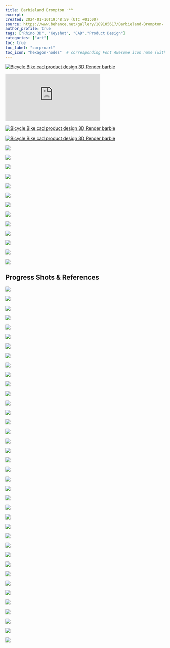 ```yaml
---
title: Barbieland Brompton ᶜᴬᴰ
excerpt: 
created: 2024-01-16T19:48:59 (UTC +01:00)
source: https://www.behance.net/gallery/189105617/Barbieland-Brompton-
author_profile: true
tags: ["Rhino 3D", "Keyshot", "CAD","Product Design"]
categories: ["art"]
toc: true
toc_label: "corproart"
toc_icon: "hexagon-nodes"  # corresponding Font Awesome icon name (without fa prefix)
---
```


[![Bicycle Bike cad product design  3D Render barbie](https://mir-s3-cdn-cf.behance.net/project_modules/1400/1586d5189105617.65e36ae427b98.png)](https://www.behance.net/gallery/189105617/Barbieland-Brompton-/modules/1091396115)


<iframe src="https://player.vimeo.com/video/918945607?h=9abf1daa52" title="Project Embed Content" frameborder="0" allowfullscreen="" sandbox="allow-same-origin allow-scripts allow-pointer-lock allow-forms" loading="lazy" fetchpriority="auto"></iframe>

[![Bicycle Bike cad product design  3D Render barbie](https://mir-s3-cdn-cf.behance.net/project_modules/1400/0fecba189105617.65e36ae428879.png)](https://www.behance.net/gallery/189105617/Barbieland-Brompton-/modules/1091396117)

[![Bicycle Bike cad product design  3D Render barbie](https://mir-s3-cdn-cf.behance.net/project_modules/1400/e9fdff189105617.65e36ae427096.png)](https://www.behance.net/gallery/189105617/Barbieland-Brompton-/modules/1091396113)

![](https://mir-s3-cdn-cf.behance.net/project_modules/1400/71e81f189105617.65a6ceb749dac.png)

![](https://mir-s3-cdn-cf.behance.net/project_modules/1400/fb0b1b189105617.65a6ceb749299.png)

![](https://mir-s3-cdn-cf.behance.net/project_modules/1400/7ae996189105617.65a6ceb74d160.png)

![](https://mir-s3-cdn-cf.behance.net/project_modules/1400/ed1dc7189105617.65a6ceb75074d.png)

![](https://mir-s3-cdn-cf.behance.net/project_modules/1400/a8caa5189105617.65a6ceb74f6a1.png)

![](https://mir-s3-cdn-cf.behance.net/project_modules/1400/fee094189105617.65a6ceb74e3e5.png)

![](https://mir-s3-cdn-cf.behance.net/project_modules/1400/e794fb189105617.65a6ceb7484b5.png)

![](https://mir-s3-cdn-cf.behance.net/project_modules/1400/5048b4189105617.65a6ceb74a9f9.png)

![](https://mir-s3-cdn-cf.behance.net/project_modules/1400/93733c189105617.65a6ceb74bcbd.png)

![](https://mir-s3-cdn-cf.behance.net/project_modules/1400/cac886189105617.65e36ae2e70ab.png)

![](https://mir-s3-cdn-cf.behance.net/project_modules/1400/416045189105617.65e36ae2e55f7.png)

![](https://mir-s3-cdn-cf.behance.net/project_modules/1400/0b6de2189105617.65e36ae2e7c89.png)

![](https://mir-s3-cdn-cf.behance.net/project_modules/1400/714e65189105617.65e36ae2e6517.png)


## Progress Shots & References

![](https://mir-s3-cdn-cf.behance.net/project_modules/disp_webp/66589e189105617.65e36ae3b7cc0.jpg)

![](https://mir-s3-cdn-cf.behance.net/project_modules/max_1200/484cf5189105617.65e36ae3b8bad.jpg)

![](https://mir-s3-cdn-cf.behance.net/project_modules/max_1200/e596a0189105617.65a6ceba77e07.png)

![](https://mir-s3-cdn-cf.behance.net/project_modules/max_1200/e63e1b189105617.65a6ceba7548c.png)

![](https://mir-s3-cdn-cf.behance.net/project_modules/disp_webp/a82de1189105617.65a6ceba66de4.png)

![](https://mir-s3-cdn-cf.behance.net/project_modules/max_1200/494b3c189105617.65a6ceba71978.png)

![](https://mir-s3-cdn-cf.behance.net/project_modules/max_1200/aac7bd189105617.65a6ceba6e520.png)

![](https://mir-s3-cdn-cf.behance.net/project_modules/disp_webp/756c38189105617.65a6ceba6948b.png)

![](https://mir-s3-cdn-cf.behance.net/project_modules/max_1200/2d09fd189105617.65a6ceba678e4.png)

![](https://mir-s3-cdn-cf.behance.net/project_modules/max_1200/44d7ed189105617.65a6ceba73f42.png)

![](https://mir-s3-cdn-cf.behance.net/project_modules/max_1200/f94351189105617.65a6ceba72979.png)

![](https://mir-s3-cdn-cf.behance.net/project_modules/max_1200/8dacc2189105617.65a6ceba69e04.png)

![](https://mir-s3-cdn-cf.behance.net/project_modules/max_1200/2bd10e189105617.65a6ceba6c63b.png)

![](https://mir-s3-cdn-cf.behance.net/project_modules/max_1200/a38236189105617.65a6ceba74913.png)

![](https://mir-s3-cdn-cf.behance.net/project_modules/max_1200/b23f82189105617.65a6ceba6a77b.png)

![](https://mir-s3-cdn-cf.behance.net/project_modules/max_1200/7cca13189105617.65a6ceba6d03f.png)

![](https://mir-s3-cdn-cf.behance.net/project_modules/max_1200/20ad67189105617.65a6ceba6b30f.png)

![](https://mir-s3-cdn-cf.behance.net/project_modules/disp_webp/0e7339189105617.65a6ceba7687c.png)

![](https://mir-s3-cdn-cf.behance.net/project_modules/max_1200/960df3189105617.65a6ceba73394.png)

![](https://mir-s3-cdn-cf.behance.net/project_modules/max_1200/4bcef9189105617.65a6ceba6bcb5.png)

![](https://mir-s3-cdn-cf.behance.net/project_modules/max_1200/87247a189105617.65a6ceba75e51.png)

![](https://mir-s3-cdn-cf.behance.net/project_modules/max_1200/d6dc54189105617.65a6ceba6ef5a.png)

![](https://mir-s3-cdn-cf.behance.net/project_modules/max_1200/587b6c189105617.65a6ceba68c31.png)

![](https://mir-s3-cdn-cf.behance.net/project_modules/disp_webp/fb4296189105617.65a6ceba6fcfe.png)

![](https://mir-s3-cdn-cf.behance.net/project_modules/max_1200/3f8a6b189105617.65a6ceba70a49.png)

![](https://mir-s3-cdn-cf.behance.net/project_modules/max_1200/08a244189105617.65a6ceba6826f.png)

![](https://mir-s3-cdn-cf.behance.net/project_modules/max_1200/3b66ea189105617.65a6ceba6db83.png)

![](https://mir-s3-cdn-cf.behance.net/project_modules/max_1200/ddbf68189105617.65a6ceba7e859.png)

![](https://mir-s3-cdn-cf.behance.net/project_modules/max_1200/c0fe81189105617.65a6ceba77252.png)

![](https://mir-s3-cdn-cf.behance.net/project_modules/disp_webp/44de23189105617.65a6ceba7a642.png)

![](https://mir-s3-cdn-cf.behance.net/project_modules/disp_webp/1ced21189105617.65a6ceba7de8e.png)

![](https://mir-s3-cdn-cf.behance.net/project_modules/max_1200/320920189105617.65a6ceba7b085.png)

![](https://mir-s3-cdn-cf.behance.net/project_modules/max_1200/98252a189105617.65a6ceba7922b.png)

![](https://mir-s3-cdn-cf.behance.net/project_modules/max_1200/d77938189105617.65a6ceba7d481.png)

![](https://mir-s3-cdn-cf.behance.net/project_modules/max_1200/0a1a12189105617.65a6ceba79bd6.png)

![](https://mir-s3-cdn-cf.behance.net/project_modules/max_1200/e5088c189105617.65a6ceba78838.png)

![](https://mir-s3-cdn-cf.behance.net/project_modules/max_1200/607717189105617.65a6ceba7bbc5.png)

![](https://mir-s3-cdn-cf.behance.net/project_modules/max_1200/33a379189105617.65a6ceba7c87a.png)